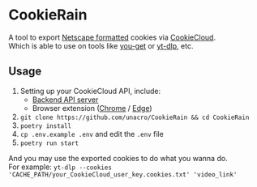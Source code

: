 # CookieRain

A tool to export [Netscape formatted](http://curl.haxx.se/rfc/cookie_spec.html) cookies via [CookieCloud](https://github.com/easychen/CookieCloud).\
Which is able to use on tools like [you-get](https://github.com/soimort/you-get) or [yt-dlp](https://github.com/yt-dlp/yt-dlp), etc.

## Usage

1. Setting up your CookieCloud API, include:
   - [Backend API server](https://github.com/easychen/CookieCloud#%E6%9C%8D%E5%8A%A1%E5%99%A8%E7%AB%AF)
   - Browser extension ([Chrome](https://chrome.google.com/webstore/detail/cookiecloud/ffjiejobkoibkjlhjnlgmcnnigeelbdl) / [Edge](https://microsoftedge.microsoft.com/addons/detail/cookiecloud/bffenpfpjikaeocaihdonmgnjjdpjkeo))
2. `git clone https://github.com/unacro/CookieRain && cd CookieRain`
3. `poetry install`
4. `cp .env.example .env` and edit the `.env` file
5. `poetry run start`

And you may use the exported cookies to do what you wanna do.\
For example: `yt-dlp --cookies 'CACHE_PATH/your_CookieCloud_user_key.cookies.txt' 'video_link'`
